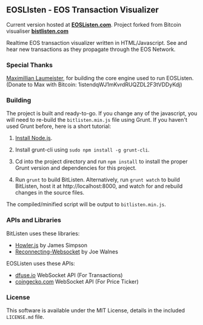 ## EOSLIsten - EOS Transaction Visualizer ##

Current version hosted at [**EOSListen.com**](http://eoslisten.com/). Project forked from Bitcoin visualiser [**bistlisten.com**](http://bitlisten.com/)

Realtime EOS transaction visualizer written in HTML/Javascript. See and hear new transactions as they propagate through the EOS Network.

### Special Thanks ###
[Maximillian Laumeister](https://www.maxlaumeister.com/), for building the core engine used to run EOSListen. (Donate to Max with Bitcoin: 1istendqWJ1mKvrdRUQZDL2F3tVDDyKdj)

### Building ###

The project is built and ready-to-go. If you change any of the javascript, you will need to re-build the `bitlisten.min.js` file using Grunt. If you haven't used Grunt before, here is a short tutorial:

1. [Install Node.js](https://nodejs.org/download/).

2. Install grunt-cli using `sudo npm install -g grunt-cli`.

3. Cd into the project directory and run `npm install` to install the proper Grunt version and dependencies for this project.

4. Run `grunt` to build BitListen. Alternatively, run `grunt watch` to build BitListen, host it at http://localhost:8000, and watch for and rebuild changes in the source files.

The compiled/minified script will be output to `bitlisten.min.js`.

### APIs and Libraries ###

BitListen uses these libraries:

* [Howler.js](http://goldfirestudios.com/blog/104/howler.js-Modern-Web-Audio-Javascript-Library) by James Simpson
* [Reconnecting-Websocket](https://github.com/joewalnes/reconnecting-websocket) by Joe Walnes

EOSListen uses these APIs:

* [dfuse.io](https://dfuse.io/) WebSocket API (For Transactions)
* [coingecko.com](https://coingecko.com/) WebSocket API (For Price Ticker)

### License ###

This software is available under the MIT License, details in the included `LICENSE.md` file.
